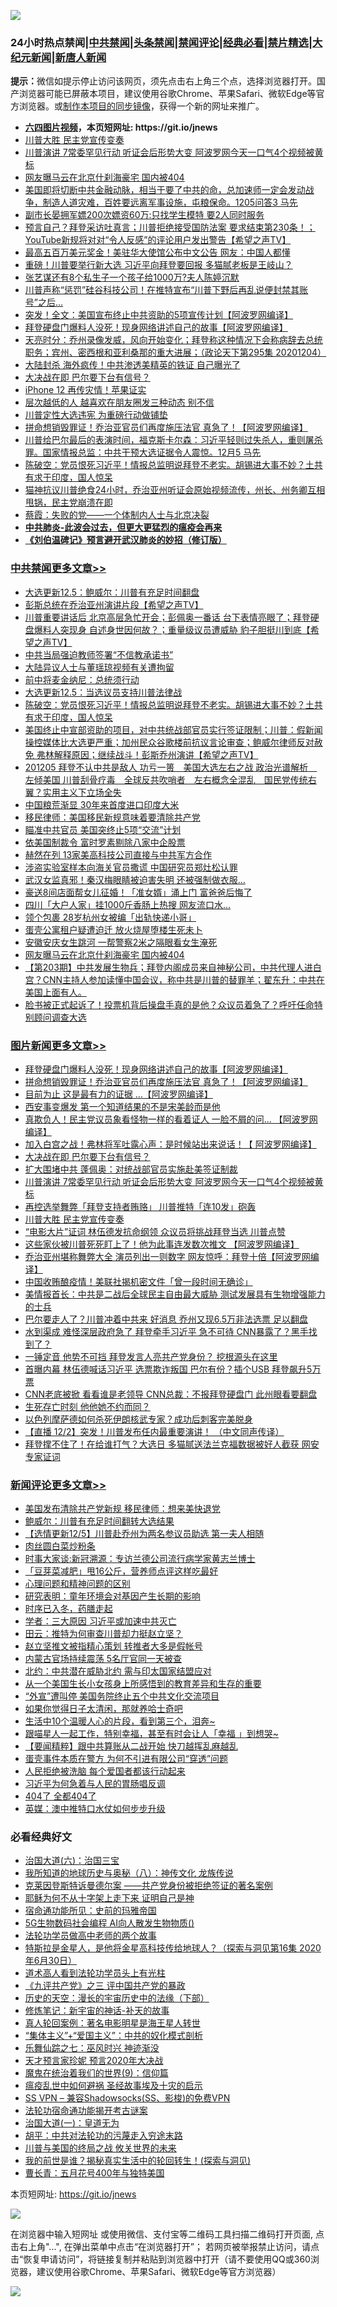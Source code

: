 ![](https://raw.githubusercontent.com/fqnews/bnews/master/64photo/fqnews-qr.jpg)

<div id="tt">
<h3>24小时热点禁闻|<a href="#%E4%B8%AD%E5%85%B1%E7%A6%81%E9%97%BB%E6%9B%B4%E5%A4%9A%E6%96%87%E7%AB%A0">中共禁闻</a>|<a href="#%E5%9B%BE%E7%89%87%E6%96%B0%E9%97%BB%E6%9B%B4%E5%A4%9A%E6%96%87%E7%AB%A0">头条禁闻</a>|<a href="#%E6%96%B0%E9%97%BB%E8%AF%84%E8%AE%BA%E6%9B%B4%E5%A4%9A%E6%96%87%E7%AB%A0">禁闻评论|<a href="#%E5%BF%85%E7%9C%8B%E7%BB%8F%E5%85%B8%E5%A5%BD%E6%96%87">经典必看|<a href="/video.md#%E7%A6%81%E7%89%87%E7%B2%BE%E9%80%89">禁片精选</a>|<a href="https://github.com/fqnews/djy/blob/master/gb/nf1351518.md#1">大纪元新闻</a>|<a href="https://github.com/fqnews/ntdtv/blob/master/gb/prog204.md#1">新唐人新闻</a></h3>
<div><b>提示：</b>微信如提示停止访问该网页，须先点击右上角三个点，选择浏览器打开。国产浏览器可能已屏蔽本项目，建议使用谷歌Chrome、苹果Safari、微软Edge等官方浏览器。或<a href="https://github.com/fqnews/bnews/blob/master/%E5%88%B6%E4%BD%9Cgit%E7%A6%81%E9%97%BB%E9%95%9C%E5%83%8F.md">制作本项目的同步镜像</a>，获得一个新的网址来推广。</div>
<ul>
<li><b><a href="http://d1.bdrive.tk/64.mp4" target="_blank">六四图片视频</a>，本页短网址: https://git.io/jnews</b></li>
<li><a href="/topimagenews/20201205/1442262.md">川普大胜 民主党宣传变奏</a></li>
<li><a href="/topimagenews/20201205/1442285.md">川普演讲 7常委罕见行动 听证会后形势大变 阿波罗网今天一口气4个视频被黄标</a></li>
<li><a href="/cbnews/20201205/1442436.md">网友曝马云在北京什刹海豪宅 国内被404</a></li>
<li><a href="/bannedvideo/20201205/1442409.md">美国即将切断中共金融动脉，相当于要了中共的命，总加速师一定会发动战争，制造人道灾难，百姓要远离军事设施，屯粮保命。1205问答3 马先</a></li>
<li><a href="/baitai/20201205/1442627.md">副市长晏拥军嫖200次嫖资60万:只找学生模特 要2人同时服务</a></li>
<li><a href="/cbnews/20201205/1442307.md">预言自己？拜登采访吐真言；川普拒绝接受国防法案 要求结束第230条！； YouTube新规将对对“令人反感”的评论用户发出警告【希望之声TV】</a></li>
<li><a href="/cnnews/20201205/1442579.md">最高五百万美元奖金！美驻华大使馆公布中文公告 网友：中国人都懂</a></li>
<li><a href="/cnnews/20201205/1442644.md">重磅！川普要举行新大选 习近平向拜登要回报 多猫腻老板是王岐山？</a></li>
<li><a href="/baitai/20201205/1442413.md">张艺谋还有8个私生子一个孩子给1000万?夫人陈婷沉默</a></li>
<li><a href="/worldnews/usa/20201205/1442274.md">川普声称“惩罚”硅谷科技公司！在推特宣布“川普下野后再乱说便封禁其账号”之后…</a></li>
<li><a href="/cnnews/20201205/1442549.md">突发！全文：美国宣布终止中共资助的5项宣传计划【阿波罗网编译】</a></li>
<li><a href="/topimagenews/20201205/1442568.md">拜登硬盘门爆料人没死！现身网络讲述自己的故事【阿波罗网编译】</a></li>
<li><a href="/cbnews/20201205/1442336.md">天亮时分：乔州录像发威，风向开始变化；拜登称这种情况下会称病辞去总统职务；宾州、密西根和亚利桑那的重大进展；（政论天下第295集 20201204）</a></li>
<li><a href="/cnnews/20201205/1442548.md">大陆封杀 海外疯传！中共渗透美精英的铁证 自己曝光了</a></li>
<li><a href="/topimagenews/20201205/1442291.md">大决战在即 巴尔要下台有信号？</a></li>
<li><a href="/cnnews/20201205/1442545.md">iPhone 12 再传灾情！苹果证实</a></li>
<li><a href="/lifebaike/20201205/1442578.md">层次越低的人 越喜欢在朋友圈发三种动态 别不信</a></li>
<li><a href="/cbnews/20201205/1442303.md">川普定性大选违宪 为重磅行动做铺垫</a></li>
<li><a href="/topimagenews/20201205/1442408.md">拼命想销毁罪证！乔治亚官员们再度施压法官 真急了！【阿波罗网编译】</a></li>
<li><a href="/bannedvideo/20201205/1442354.md">川普给巴尔最后的表演时间，福克斯卡尔森：习近平轻则过失杀人，重则屠杀罪。国家情报总监：中共干预大选证据令人震惊。12月5  马先</a></li>
<li><a href="/cbnews/20201205/1442655.md">陈破空：党员恨死习近平！情报总监明说拜登不老实。胡锡进大事不妙？土共有求于印度，国人惊呆</a></li>
<li><a href="/bannedvideo/20201205/1442292.md">猫神抗议川普绝食24小时，乔治亚州听证会原始视频流传，州长、州务卿互相甩锅，民主党崩溃在即</a></li>
<li><a href="/baitai/20201205/1442372.md">蔡霞：失败的党——一个体制内人士与北京决裂</a></li>
<li><b><a href="/comments/20200211/1275071.md" target="_blank">中共肺炎-此波会过去，但更大更猛烈的瘟疫会再来</a></b></li>
<li><b><a href="/comments/20200207/1272816.md" target="_blank">《刘伯温碑记》预言避开武汉肺炎的妙招（修订版）</a></b></li>
</ul>
</div>

<div class="catlist">
<h3><a href="/cbnews/" target="_blank">中共禁闻</a><span><a href="/cbnews/" target="_blank" rel="nofollow">更多文章>></a></span></h3>
<ul>
<li><a href="/cbnews/20201206/1442759.md" target="_blank">大选更新12.5：鲍威尔：川普有充足时间翻盘</a></li>
<li><a href="/cbnews/20201206/1442748.md" target="_blank">彭斯总统在乔治亚州演讲片段【希望之声TV】</a></li>
<li><a href="/cbnews/20201206/1442731.md" target="_blank">川普重要讲话后   北京高层急忙开会；彭佩奥一番话  台下表情亮眼了；拜登硬盘爆料人突现身 自述身世因何故？；重量级议员遭威胁  豹子胆挺川到底【希望之声TV】</a></li>
<li><a href="/cbnews/20201205/1442707.md" target="_blank">中共当局强迫教师签署“不信教承诺书”</a></li>
<li><a href="/cbnews/20201205/1442691.md" target="_blank">大陆异议人士与董瑶琼视频有关遭拘留</a></li>
<li><a href="/cbnews/20201205/1442679.md" target="_blank">前中将麦金纳尼：总统须行动</a></li>
<li><a href="/cbnews/20201205/1442675.md" target="_blank">大选更新12.5：当选议员支持川普法律战</a></li>
<li><a href="/cbnews/20201205/1442655.md" target="_blank">陈破空：党员恨死习近平！情报总监明说拜登不老实。胡锡进大事不妙？土共有求于印度，国人惊呆</a></li>
<li><a href="/cbnews/20201205/1442652.md" target="_blank">美国终止中宣部资助的项目，对中共统战部官员实行签证限制；川普：假新闻操控媒体比大选更严重；加州民众谷歌楼前抗议言论审查；鲍威尔律师反对赦免 弗林解释原因；继续战斗！彭斯乔州演讲【希望之声TV】</a></li>
<li><a href="/cbnews/20201205/1442639.md" target="_blank">201205  拜登不认中共是敌人 功亏一篑　美国大选左右之战 政治光谱解析　左倾美国 川普刮骨疗毒　全球反共吹哨者　左右概念全混乱　国民党传统右翼？实用主义下立场全失</a></li>
<li><a href="/cbnews/20201205/1442628.md" target="_blank">中国粮荒渐显 30年来首度进口印度大米</a></li>
<li><a href="/cbnews/20201205/1442605.md" target="_blank">移民律师：美国移民新规意味着要清除共产党</a></li>
<li><a href="/cbnews/20201205/1442598.md" target="_blank">瞄准中共官员 美国突终止5项“交流”计划</a></li>
<li><a href="/cbnews/20201205/1442445.md" target="_blank">依美国制裁令 富时罗素剔除八家中企股票</a></li>
<li><a href="/cbnews/20201205/1442444.md" target="_blank">赫然在列 13家美高科技公司直接与中共军方合作</a></li>
<li><a href="/cbnews/20201205/1442443.md" target="_blank">涉盗实验室样本向海关官员撒谎 中国研究员郑灶松认罪</a></li>
<li><a href="/cbnews/20201205/1442442.md" target="_blank">武汉女监真邪！秦汉梅眼睛被迫害失明 还被强制做衣服…</a></li>
<li><a href="/cbnews/20201205/1442441.md" target="_blank">豪送8间店面帮女儿征婚！「准女婿」涌上门 富爸爸后悔了</a></li>
<li><a href="/cbnews/20201205/1442440.md" target="_blank">四川「大户人家」挂1000斤香肠上热搜 网友流口水…</a></li>
<li><a href="/cbnews/20201205/1442439.md" target="_blank">领个包裹 28岁杭州女被编「出轨快递小哥」</a></li>
<li><a href="/cbnews/20201205/1442438.md" target="_blank">蛋壳公寓租户疑遭迫迁 放火烧屋堕楼生死未卜</a></li>
<li><a href="/cbnews/20201205/1442437.md" target="_blank">安徽安庆女生跳河 一帮警察2米之隔眼看女生淹死</a></li>
<li><a href="/cbnews/20201205/1442436.md" target="_blank">网友曝马云在北京什刹海豪宅 国内被404</a></li>
<li><a href="/cbnews/20201205/1442419.md" target="_blank">【第203期】中共发展生物兵；拜登内阁成员来自神秘公司，中共代理人进白宫？CNN主持人参加读懂中国会议，称中共是川普的替罪羊；翟东升：中共在美国上面有人。</a></li>
<li><a href="/cbnews/20201205/1442410.md" target="_blank">脸书被正式起诉了！投票机背后操盘手真的是他？众议员着急了？呼吁任命特别顾问调查大选</a></li>

</ul>
</div>
<div class="catlist">
<h3><a href="/topimagenews/" target="_blank">图片新闻</a><span><a href="/topimagenews/" target="_blank" rel="nofollow">更多文章>></a></span></h3>
<ul>
<li><a href="/topimagenews/20201205/1442568.md" target="_blank">拜登硬盘门爆料人没死！现身网络讲述自己的故事【阿波罗网编译】</a></li>
<li><a href="/topimagenews/20201205/1442408.md" target="_blank">拼命想销毁罪证！乔治亚官员们再度施压法官 真急了！【阿波罗网编译】</a></li>
<li><a href="/topimagenews/20201205/1442397.md" target="_blank">目前为止 这是最有力的证据 …【阿波罗网编译】</a></li>
<li><a href="/topimagenews/20201205/1442396.md" target="_blank">西安事变爆发 第一个知道结果的不是宋美龄而是他</a></li>
<li><a href="/topimagenews/20201205/1442375.md" target="_blank">真欺负人！民主党议员象看怪物一样的看着证人 一脸不屑的问&#8230; 【阿波罗网编译】</a></li>
<li><a href="/topimagenews/20201205/1442363.md" target="_blank">加入白宫之战！弗林将军吐露心声：是时候站出来说话！【 阿波罗网编译】</a></li>
<li><a href="/topimagenews/20201205/1442291.md" target="_blank">大决战在即 巴尔要下台有信号？</a></li>
<li><a href="/topimagenews/20201205/1442290.md" target="_blank">扩大围堵中共 蓬佩奥：对统战部官员实施赴美签证制裁</a></li>
<li><a href="/topimagenews/20201205/1442285.md" target="_blank">川普演讲 7常委罕见行动 听证会后形势大变 阿波罗网今天一口气4个视频被黄标</a></li>
<li><a href="/topimagenews/20201205/1442264.md" target="_blank">再控选举舞弊「拜登支持者贿赂」 川普推特「连10发」砲轰</a></li>
<li><a href="/topimagenews/20201205/1442262.md" target="_blank">川普大胜 民主党宣传变奏</a></li>
<li><a href="/topimagenews/20201204/1442050.md" target="_blank">“电影大片”证词 林伍德发抗命纲领 众议员将挑战拜登当选 川普点赞</a></li>
<li><a href="/topimagenews/20201204/1442014.md" target="_blank">这些家伙被川普死死盯上了！他为此事连发数次推文 【阿波罗网编译】</a></li>
<li><a href="/topimagenews/20201204/1441990.md" target="_blank">乔治亚州堪称舞弊大全 演员列出一则数字 网友惊呼：拜登十倍【阿波罗网编译】</a></li>
<li><a href="/topimagenews/20201204/1441871.md" target="_blank">中国收贿酿疫情！美联社揭机密文件「曾一段时间无确诊」</a></li>
<li><a href="/topimagenews/20201204/1441776.md" target="_blank">美情报首长：中共是二战后全球民主自由最大威胁 测试发展具有生物增强能力的士兵</a></li>
<li><a href="/topimagenews/20201204/1441733.md" target="_blank">巴尔要走人了？川普冲着中共来 好消息 乔州又现6.5万非法选票 足以翻盘</a></li>
<li><a href="/topimagenews/20201204/1441718.md" target="_blank">水到渠成 难怪深层政府急了 拜登牵手习近平 急不可待 CNN暴露了？黑手找到了？</a></li>
<li><a href="/topimagenews/20201204/1441655.md" target="_blank">一锤定音 他势不可挡 拜登发言人亮共产党身份？ 挖根源头在这里</a></li>
<li><a href="/topimagenews/20201203/1441592.md" target="_blank">首曝内幕 林伍德喊话习近平 选票欺诈叛国 巴尔有份？插个USB 拜登飙升5万票</a></li>
<li><a href="/topimagenews/20201203/1441549.md" target="_blank">CNN老底被掀 看看谁是老领导 CNN总裁：不报拜登硬盘门 此州眼看要翻盘</a></li>
<li><a href="/topimagenews/20201203/1441487.md" target="_blank">生死存亡时刻 他他她不约而同？</a></li>
<li><a href="/topimagenews/20201203/1441323.md" target="_blank">以色列摩萨德如何杀死伊朗核武专家？成功后刺客完美脱身</a></li>
<li><a href="/comments/20201203/1441124.md" target="_blank">【直播 12/2】突发！川普发布任内最重要演讲！ （中文同声传译）</a></li>
<li><a href="/topimagenews/20201203/1441093.md" target="_blank">拜登撑不住了！在给谁打气？大选日 多猫腻送法兰克福数据被好人截获 网安专家证词</a></li>

</ul>
</div>
<div class="catlist">
<h3><a href="/comments/" target="_blank">新闻评论</a><span><a href="/comments/" target="_blank" rel="nofollow">更多文章>></a></span></h3>
<ul>
<li><a href="/comments/20201206/1442761.md" target="_blank">美国发布清除共产党新规 移民律师：想来美快退党</a></li>
<li><a href="/comments/20201206/1442758.md" target="_blank">鲍威尔：川普有充足时间翻转大选结果</a></li>
<li><a href="/comments/20201206/1442734.md" target="_blank">【选情更新12/5】川普赴乔州为两名参议员助选 第一夫人相随</a></li>
<li><a href="/comments/20201205/1442672.md" target="_blank">肉丝圆白菜炒粉条</a></li>
<li><a href="/comments/20201205/1442671.md" target="_blank">时事大家谈:新冠溯源：专访兰德公司流行病学家黄志兰博士</a></li>
<li><a href="/comments/20201205/1442649.md" target="_blank">「豆芽菜减肥」甩16公斤，营养师点评这样吃最好</a></li>
<li><a href="/comments/20201205/1442648.md" target="_blank">心理问题和精神问题的区别</a></li>
<li><a href="/comments/20201205/1442647.md" target="_blank">研究表明：童年环境会对基因产生长期的影响</a></li>
<li><a href="/comments/20201205/1442645.md" target="_blank">时序已入冬，药膳走起</a></li>
<li><a href="/comments/20201205/1442622.md" target="_blank">学者：三大原因 习近平或加速中共灭亡</a></li>
<li><a href="/comments/20201205/1442619.md" target="_blank">田云：推特为何审查川普却力挺赵立坚？</a></li>
<li><a href="/comments/20201205/1442595.md" target="_blank">赵立坚推文被指精心策划 转推者大多是假帐号</a></li>
<li><a href="/comments/20201205/1442594.md" target="_blank">内蒙古官场持续震荡 5名厅官同一天被查</a></li>
<li><a href="/comments/20201205/1442572.md" target="_blank">北约：中共潜在威胁北约 需与印太国家结盟应对</a></li>
<li><a href="/comments/20201205/1442571.md" target="_blank">从一个美国生长小女孩身上所感悟到的教育差异和生存的重要</a></li>
<li><a href="/comments/20201205/1442564.md" target="_blank">“外宣”遭叫停 美国务院终止五个中共文化交流项目</a></li>
<li><a href="/comments/20201205/1442563.md" target="_blank">如果你觉得日子太清闲，那就养哈士奇吧</a></li>
<li><a href="/comments/20201205/1442562.md" target="_blank">生活中10个温暖人心的片段，看到第三个，泪奔~</a></li>
<li><a href="/comments/20201205/1442561.md" target="_blank">跟喵星人一起工作，特别幸福，甚至有时会让人「幸福 」到想哭~</a></li>
<li><a href="/comments/20201205/1442509.md" target="_blank">【要闻精粹】跟中共算账从二战开始 快刀越挥乱麻越乱</a></li>
<li><a href="/comments/20201205/1442508.md" target="_blank">蛋壳事件本质在警方 为何不引进有限公司“穿透”问题</a></li>
<li><a href="/comments/20201205/1442507.md" target="_blank">人民拒绝被洗脑 每个爱国者都该行动起来</a></li>
<li><a href="/comments/20201205/1442506.md" target="_blank">习近平为何急着与人民的胃肠唱反调</a></li>
<li><a href="/comments/20201205/1442505.md" target="_blank">404了 全都404了</a></li>
<li><a href="/comments/20201205/1442504.md" target="_blank">英媒：澳中推特口水仗如何步步升级</a></li>

</ul>
</div>

<div class="catlist">
<h3>必看经典好文</h3>
<ul>
<li><a href="/cbnews/20180312/913459.md" target="_blank">治国大道(六)：治国三宝</a></li>
<li><a href="/topimagenews/20180225/905380.md" target="_blank">我所知道的地球历史与奥秘（八）：神传文化 龙族传说</a></li>
<li><a href="/comments/20201010/1411225.md" target="_blank">克莱因登斯特诉曼德尔案 ——共产党身份被拒绝签证的著名案例</a></li>
<li><a href="/ccpdope/20190803/1168965.md" target="_blank">耶稣为何不从十字架上走下来 证明自己是神</a></li>
<li><a href="/cbnews/20180711/970353.md" target="_blank">宿命通功能所见：史前的玛雅帝国</a></li>
<li><a href="/topimagenews/20200527/1335347.md" target="_blank">5G生物数码社会编程 AI向人散发生物物质()</a></li>
<li><a href="/comments/20200629/1352533.md" target="_blank">法轮功学员做高中老师的两个故事</a></li>
<li><a href="/comments/20200712/1359460.md" target="_blank">特斯拉是金星人，是他将金星高科技传给地球人？（探索与洞见第16集 2020年6月30日）</a></li>
<li><a href="/comments/20200227/1284657.md" target="_blank">道术高人看到法轮功学员头上有光柱</a></li>
<li><a href="/bookonline/20131116/201054.md" target="_blank">《九评共产党》之三 评中国共产党的暴政</a></li>
<li><a href="/tculture/20121025/73066.md" target="_blank">历史的天空：漫长的宇宙历史中的法缘（下部）</a></li>
<li><a href="/comments/20190418/1115565.md" target="_blank">修炼笔记：新宇宙的神话-补天的故事</a></li>
<li><a href="/comments/20200523/1332915.md" target="_blank">真人轮回案例：著名电影明星是海王星人转世</a></li>
<li><a href="/comments/20201007/1409565.md" target="_blank">“集体主义”+“爱国主义”：中共的奴化模式剖析</a></li>
<li><a href="/tculture/20190101/792550.md" target="_blank">乐舞仙踪之七：巫风时兴 神迹渐没</a></li>
<li><a href="/topimagenews/20200513/1327828.md" target="_blank">天才预言家珍妮 预言2020年大决战</a></li>
<li><a href="/topimagenews/20180529/949649.md" target="_blank">魔鬼在统治着我们的世界(9)：信仰篇</a></li>
<li><a href="/comments/20200618/1346823.md" target="_blank">瘟疫乱世中如何避祸 圣经故事埃及十灾的启示</a></li>
<li><a href="/comments/20191231/1250654.md" target="_blank">SS VPN &#8211; 兼容Shadowsocks(SS、影梭)的免费VPN</a></li>
<li><a href="/tculture/20121025/73079.md" target="_blank">法轮功宿命通功能揭开考古谜案</a></li>
<li><a href="/cbnews/20180307/911097.md" target="_blank">治国大道(一)：皇道无为</a></li>
<li><a href="/cbnews/20200720/1363328.md" target="_blank">胡平：中共对法轮功的污蔑走入穷途末路</a></li>
<li><a href="/comments/20200908/1392488.md" target="_blank">川普与美国的终局之战 攸关世界的未来</a></li>
<li><a href="/comments/20200715/1359453.md" target="_blank">我的前世是谁？揭秘真实生活中的轮回转生！(探索与洞见)</a></li>
<li><a href="/comments/20200713/1359796.md" target="_blank">曹长青：五月花号400年与独特美国</a></li>

</ul>
</div>

本页短网址: https://git.io/jnews

![](https://raw.githubusercontent.com/fqnews/bnews/master/64photo/fqnews-qr.jpg)

在浏览器中输入短网址 或使用微信、支付宝等二维码工具扫描二维码打开页面, 点击右上角"...", 在弹出菜单中点击“在浏览器打开”； 若网页被举报禁止访问，请点击“恢复申请访问”，将链接复制并粘贴到浏览器中打开（请不要使用QQ或360浏览器，建议使用谷歌Chrome、苹果Safari、微软Edge等官方浏览器）

![](https://raw.githubusercontent.com/fqnews/bnews/master/64photo/wx.jpg)